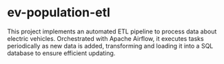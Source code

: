 # ev-population-etl
This project implements an automated ETL pipeline to process data about electric vehicles. Orchestrated with Apache Airflow, it executes tasks periodically as new data is added, transforming and loading it into a SQL database to ensure efficient updating.
